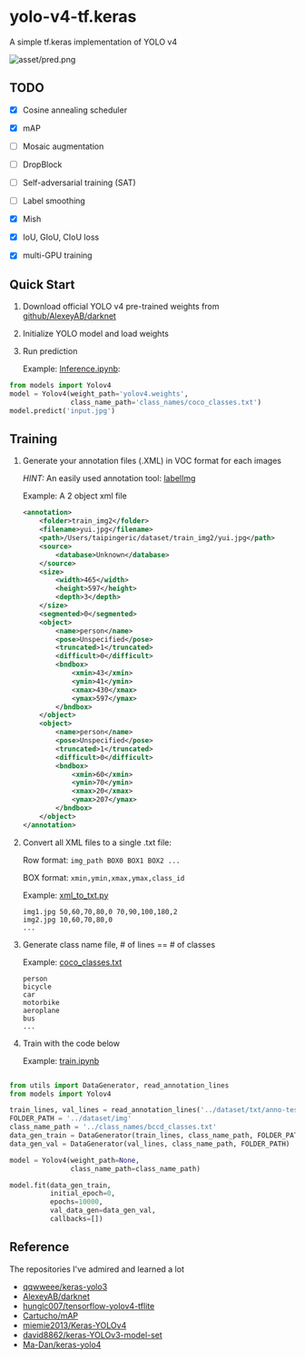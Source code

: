 # yolo-v4-tf.keras
A simple tf.keras implementation of YOLO v4

![asset/pred.png](asset/pred.png)

## TODO

- [X] Cosine annealing scheduler
- [X] mAP
- [ ] Mosaic augmentation
- [ ] DropBlock
- [ ] Self-adversarial training (SAT)
- [ ] Label smoothing
- [X] Mish
- [X] IoU, GIoU, CIoU loss 
- [X] multi-GPU training


## Quick Start

1. Download official YOLO v4 pre-trained weights from [github/AlexeyAB/darknet](https://drive.google.com/open?id=1cewMfusmPjYWbrnuJRuKhPMwRe_b9PaT)
2. Initialize YOLO model and load weights
3. Run prediction

    Example: [Inference.ipynb](notebook/Inference.ipynb):
```python
from models import Yolov4
model = Yolov4(weight_path='yolov4.weights', 
               class_name_path='class_names/coco_classes.txt')
model.predict('input.jpg')
```
    
## Training

1. Generate your annotation files (.XML) in VOC format for each images

    *HINT:* An easily used annotation tool: [labelImg](https://github.com/tzutalin/labelImg)
    
    Example: A 2 object xml file
    ```xml
    <annotation>
        <folder>train_img2</folder>
        <filename>yui.jpg</filename>
        <path>/Users/taipingeric/dataset/train_img2/yui.jpg</path>
        <source>
            <database>Unknown</database>
        </source>
        <size>
            <width>465</width>
            <height>597</height>
            <depth>3</depth>
        </size>
        <segmented>0</segmented>
        <object>
            <name>person</name>
            <pose>Unspecified</pose>
            <truncated>1</truncated>
            <difficult>0</difficult>
            <bndbox>
                <xmin>43</xmin>
                <ymin>41</ymin>
                <xmax>430</xmax>
                <ymax>597</ymax>
            </bndbox>
        </object>
        <object>
            <name>person</name>
            <pose>Unspecified</pose>
            <truncated>1</truncated>
            <difficult>0</difficult>
            <bndbox>
                <xmin>60</xmin>
                <ymin>70</ymin>
                <xmax>20</xmax>
                <ymax>207</ymax>
            </bndbox>
        </object>
    </annotation>
    
    ```

2. Convert all XML files to a single .txt file: 

    Row format: `img_path BOX0 BOX1 BOX2 ...`
    
    BOX format: `xmin,ymin,xmax,ymax,class_id`
    
    Example: [xml_to_txt.py](xml_to_txt.py)
    ```
    img1.jpg 50,60,70,80,0 70,90,100,180,2
    img2.jpg 10,60,70,80,0
    ...
    ``` 

3. Generate class name file, # of lines == # of classes

    Example: [coco_classes.txt](class_names/coco_classes.txt)
    ```
    person
    bicycle
    car
    motorbike
    aeroplane
    bus
    ...
    ```
4. Train with the code below
    
    Example: [train.ipynb](notebook/train.ipynb)
```python

from utils import DataGenerator, read_annotation_lines
from models import Yolov4

train_lines, val_lines = read_annotation_lines('../dataset/txt/anno-test.txt', test_size=0.1)
FOLDER_PATH = '../dataset/img'
class_name_path = '../class_names/bccd_classes.txt'
data_gen_train = DataGenerator(train_lines, class_name_path, FOLDER_PATH)
data_gen_val = DataGenerator(val_lines, class_name_path, FOLDER_PATH)

model = Yolov4(weight_path=None, 
               class_name_path=class_name_path)

model.fit(data_gen_train, 
          initial_epoch=0,
          epochs=10000, 
          val_data_gen=data_gen_val,
          callbacks=[])

```
   
## Reference

The repositories I've admired and learned a lot

* [qqwweee/keras-yolo3](https://github.com/qqwweee/keras-yolo3)
* [AlexeyAB/darknet](https://github.com/AlexeyAB/darknet)
* [hunglc007/tensorflow-yolov4-tflite](https://github.com/hunglc007/tensorflow-yolov4-tflite)
* [Cartucho/mAP](https://github.com/Cartucho/mAP)
* [miemie2013/Keras-YOLOv4](https://github.com/miemie2013/Keras-YOLOv4)
* [david8862/keras-YOLOv3-model-set](https://github.com/david8862/keras-YOLOv3-model-set)
* [Ma-Dan/keras-yolo4](https://github.com/Ma-Dan/keras-yolo4)
